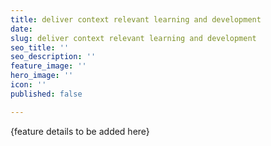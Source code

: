 ```yaml
---
title: deliver context relevant learning and development
date: 
slug: deliver context relevant learning and development
seo_title: ''
seo_description: ''
feature_image: ''
hero_image: ''
icon: ''
published: false

---
```

{feature details to be added here}